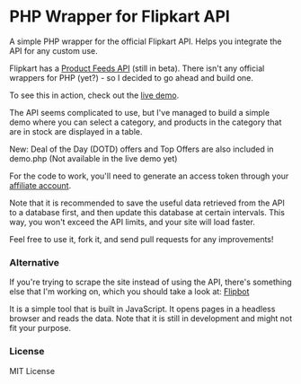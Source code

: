 PHP Wrapper for Flipkart API
============================
A simple PHP wrapper for the official Flipkart API. Helps you integrate the API for any custom use.

Flipkart has a [Product Feeds API](http://www.flipkart.com/affiliate/apifaq) (still in beta). There isn't any official wrappers for PHP (yet?) - so I decided to go ahead and build one.

To see this in action, check out the [live demo](http://www.clusterdev.com/flipkart-api-demo/).

The API seems complicated to use, but I've managed to build a simple demo where you can select a category, and products in the category that are in stock are displayed in a table. 

New: Deal of the Day (DOTD) offers and Top Offers are also included in demo.php (Not available in the live demo yet)

For the code to work, you'll need to generate an access token through your [affiliate account](http://www.flipkart.com/affiliate/).

Note that it is recommended to save the useful data retrieved from the API to a database first, and then update this database at certain intervals. This way, you won't exceed the API limits, and your site will load faster.

Feel free to use it, fork it, and send pull requests for any improvements!

### Alternative
If you're trying to scrape the site instead of using the API, there's something else that I'm working on, which you should take a look at: [Flipbot](https://github.com/xaneem/flipbot)

It is a simple tool that is built in JavaScript. It opens pages in a headless browser and reads the data. Note that it is still in development and might not fit your purpose.

### License
MIT License
